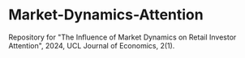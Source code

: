 # Market-Dynamics-Attention
Repository for "The Influence of Market Dynamics on Retail Investor Attention", 2024, UCL Journal of Economics, 2(1).
